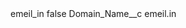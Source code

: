 <?xml version="1.0" encoding="UTF-8"?>
<CustomMetadata xmlns="http://soap.sforce.com/2006/04/metadata" xmlns:xsi="http://www.w3.org/2001/XMLSchema-instance" xmlns:xsd="http://www.w3.org/2001/XMLSchema">
    <label>emeil_in</label>
    <protected>false</protected>
    <values>
        <field>Domain_Name__c</field>
        <value xsi:type="xsd:string">emeil.in</value>
    </values>
</CustomMetadata>
